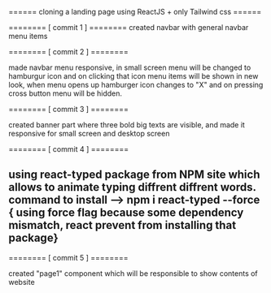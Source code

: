 ======   cloning a landing page using ReactJS + only Tailwind css ======

======== [  commit 1  ] ========
created navbar with general navbar menu items

======== [  commit 2  ] ========

made navbar menu responsive, in small screen menu will be changed to hamburgur icon and on clicking that icon menu items will be shown in new look, when menu opens up hamburger icon changes to "X" and on pressing cross button menu will be hidden.

======== [  commit 3  ] ========

created banner part where three bold big texts are visible, and made it responsive for small screen and desktop screen


======== [  commit 4  ] ========

using react-typed package from NPM site which allows to animate typing diffrent diffrent words.
command to install --> npm i react-typed --force { using force flag because some dependency mismatch, react prevent from installing that package}
-


======== [  commit 5  ] ========

created "page1" component which will be responsible to show contents of website